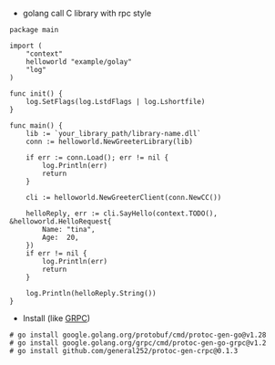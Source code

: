
- golang call C library with rpc style

```
package main

import (
	"context"
	helloworld "example/golay"
	"log"
)

func init() {
	log.SetFlags(log.LstdFlags | log.Lshortfile)
}

func main() {
	lib := `your_library_path/library-name.dll`
	conn := helloworld.NewGreeterLibrary(lib)

	if err := conn.Load(); err != nil {
		log.Println(err)
		return
	}

	cli := helloworld.NewGreeterClient(conn.NewCC())

	helloReply, err := cli.SayHello(context.TODO(), &helloworld.HelloRequest{
		Name: "tina",
		Age:  20,
	})
	if err != nil {
		log.Println(err)
		return
	}

	log.Println(helloReply.String())
}

```


- Install (like [GRPC](https://www.grpc.io/docs/languages/go/quickstart/))
```
# go install google.golang.org/protobuf/cmd/protoc-gen-go@v1.28
# go install google.golang.org/grpc/cmd/protoc-gen-go-grpc@v1.2
# go install github.com/general252/protoc-gen-crpc@0.1.3
```
